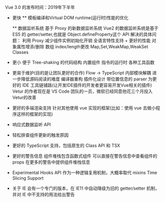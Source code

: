 Vue 3.0 的发布时间：2019年下半年
* 更快
    ** 模板编译和Virtual DOM runtime(运行时)性能的优化

    ** 数据监听系统
        基于 Proxy 的新数据监听系统
            Vue2 的数据监听系统是基于 ES5 的 getter/setter,也就是 Object.defineProperty这个 API
            解决的具体问题：
                利用 Proxy 减少组件实例初始化开销
        全语言特性支持 + 更好的性能
            对象属性增添/删除
            数组 index/length更改
            Map,Set,WeakMap,WeakSet
            Classes

* 更小
    便于 Tree-shaking 的代码结构
        内置组件
        指令的运行时
        各种工具函数

* 更易于维护(目的是让团队更好的合作)
    Flow -> TypeScript
    内部模块解耦
        进一步降低源码阅读的难度
    编译器重构
        插件化设计
        带位置信息的 parser
        为更好的 IDE 工具链铺路(让开发IDE插件的开发者更容易开发Vue相关的插件)
            Vetur 的作者现在是 VS Code 团队的一员，微软已经同意他花三个月投入Vetur的改善

* 更好的多端渲染支持
    针对其他使用 vue 实现的框架(比如：使用 vue 去做小程序这样的框架的实现)

* 响应式数据监听 API

* 轻松排查组件更新的触发原因

* 更好的 TypeScript 支持，包括原生的 Class API 和 TSX

* 更好的警告信息
    组件堆栈包含函数式组件
    可以直接在警告信息中查看组件的 props
    在更多的警告中提供组件堆栈信息

* Experimental
    Hooks API
        作为一种逻辑复用机制，大概率取代 mixins
    Time Slicing Support

* 关于 IE
    会有一个专门的版本，在 IE11 中自动降级为旧的 getter/setter 机制，并对 IE 中不支持的用法给出警告
    